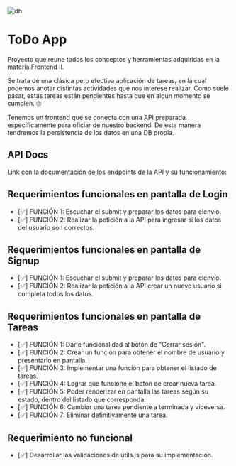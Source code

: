 ![dh](https://img.shields.io/badge/Materia-Frontend%20II-blue)

# ToDo App
Proyecto que reune todos los conceptos y herramientas adquiridas en la materia Frontend II.

Se trata de una clásica pero efectiva aplicación de tareas, en la cual podemos anotar distintas actividades que nos interese realizar. Como suele pasar, estas tareas están pendientes hasta que en algún momento se cumplen. 🙄 

Tenemos un frontend que se conecta con una API preparada específicamente para oficiar de nuestro backend. De esta manera tendremos la persistencia de los datos en una DB propia.

## API Docs
Link con la documentación de los endpoints de la API y su funcionamiento:

    
## Requerimientos funcionales en pantalla de Login
- [✅] FUNCIÓN 1: Escuchar el submit y preparar los datos para elenvío.
- [✅] FUNCIÓN 2: Realizar la petición a la API para ingresar si los datos del usuario son correctos.

## Requerimientos funcionales en pantalla de Signup
- [✅] FUNCIÓN 1: Escuchar el submit y preparar los datos para elenvío.
- [✅] FUNCIÓN 2: Realizar la petición a la API crear un nuevo usuario si completa todos los datos.

## Requerimientos funcionales en pantalla de Tareas
- [✅] FUNCIÓN 1: Darle funcionalidad al botón de "Cerrar sesión".
- [✅] FUNCIÓN 2: Crear un función para obtener el nombre de usuario y presentarlo en pantalla.
- [✅] FUNCIÓN 3: Implementar una función para obtener el listado de tareas.
- [✅] FUNCIÓN 4: Lograr que funcione el botón de crear nueva tarea.
- [✅] FUNCIÓN 5: Poder renderizar en pantalla las tareas según su estado, dentro del listado que corresponda.
- [✅] FUNCIÓN 6: Cambiar una tarea pendiente a terminada y viceversa.
- [✅] FUNCIÓN 7: Eliminar definitivamente una tarea.

## Requerimiento no funcional
- [✅] Desarrollar las validaciones de utils.js para su implementación.


